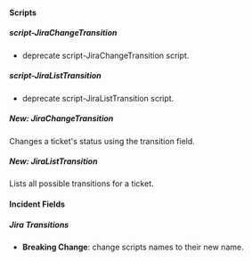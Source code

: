 
#### Scripts
##### script-JiraChangeTransition
- deprecate script-JiraChangeTransition script.
##### script-JiraListTransition
- deprecate script-JiraListTransition script.
##### New: JiraChangeTransition
Changes a ticket's status using the transition field.
##### New: JiraListTransition
Lists all possible transitions for a ticket.


#### Incident Fields
##### Jira Transitions
- **Breaking Change**: change scripts names to their new name.